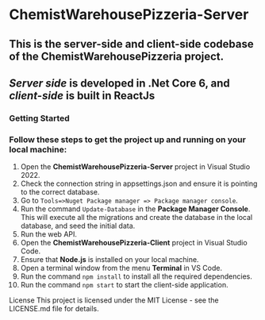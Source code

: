 # ChemistWarehousePizzeria-Server
## This is the server-side and client-side codebase of the ChemistWarehousePizzeria project.
## *Server side* is developed in **.Net Core 6**, and *client-side* is built in **ReactJs**

### Getting Started
### Follow these steps to get the project up and running on your local machine:

1. Open the **ChemistWarehousePizzeria-Server** project in Visual Studio 2022.
2. Check the connection string in appsettings.json and ensure it is pointing to the correct database.
3. Go to `Tools=>Nuget Package manager => Package manager console`.
4. Run the command `Update-Database` in the **Package Manager Console**. This will execute all the migrations and create the database in the local database, and seed the initial data.
5. Run the web API.
6. Open the **ChemistWarehousePizzeria-Client** project in Visual Studio Code.
7. Ensure that **Node.js** is installed on your local machine.
8. Open a terminal window from the menu **Terminal** in VS Code.
9. Run the command `npm install` to install all the required dependencies.
10. Run the command `npm start` to start the client-side application.

License
This project is licensed under the MIT License - see the LICENSE.md file for details.

